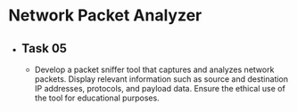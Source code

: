# Network Packet Analyzer
- ## Task 05
  - Develop a packet sniffer tool that captures and analyzes network packets. Display relevant information such as source and destination IP addresses, protocols, and payload data. Ensure the ethical use of the tool for educational purposes.
